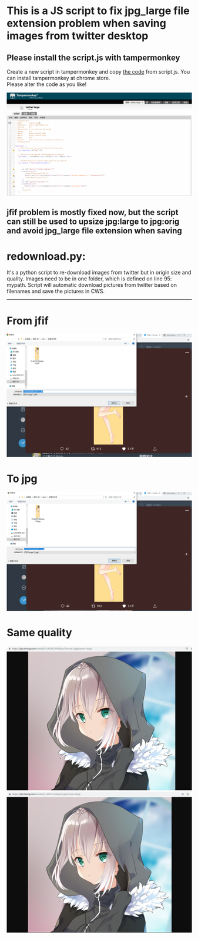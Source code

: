 # This is a JS script to fix jpg_large file extension problem when saving images from twitter desktop
## Please install the script.js with tampermonkey
Create a new script in tampermonkey and copy <a href="https://github.com/azuse/twitter-jpglarge-to-jpg/blob/master/script.js">the code</a> from script.js.
You can install tampermonkey at chrome store.  
Please alter the code as you like!

![](https://raw.githubusercontent.com/azuse/twitter-jfif2jpg/master/pics/tampermonkey.png)
## jfif problem is mostly fixed now, but the script can still be used to upsize jpg:large to jpg:orig and avoid jpg_large file extension when saving
# redownload.py:
It's a python script to re-download images from twitter but in origin size and quality. Images need to be in one folder, which is defined on line 95: mypath. Script will automatic download pictures from twitter based on filenames and save the pictures in CWS.

---
# From jfif
![](https://raw.githubusercontent.com/azuse/twitter-jfif2jpg/master/pics/jfif.png)

# To jpg
![](https://raw.githubusercontent.com/azuse/twitter-jfif2jpg/master/pics/jpg.png)

# Same quality
![](https://raw.githubusercontent.com/azuse/twitter-jfif2jpg/master/pics/diff1.png)
![](https://raw.githubusercontent.com/azuse/twitter-jfif2jpg/master/pics/diff2.png)
